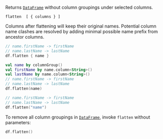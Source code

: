 [//]: # (title: flatten)

<!---IMPORT org.jetbrains.kotlinx.dataframe.samples.api.Modify-->

Returns [`DataFrame`](DataFrame.md) without column groupings under selected columns.

```text
flatten  [ { columns } ]
```

Columns after flattening will keep their original names. Potential column name clashes are resolved by adding minimal possible name prefix from ancestor columns.

<!---FUN flatten-->
<tabs>
<tab title="Properties">

```kotlin
// name.firstName -> firstName
// name.lastName -> lastName
df.flatten { name }
```

</tab>
<tab title="Accessors">

```kotlin
val name by columnGroup()
val firstName by name.column<String>()
val lastName by name.column<String>()
// name.firstName -> firstName
// name.lastName -> lastName
df.flatten(name)
```

</tab>
<tab title="Strings">

```kotlin
// name.firstName -> firstName
// name.lastName -> lastName
df.flatten("name")
```

</tab></tabs>
<inline-frame src="resources/org.jetbrains.kotlinx.dataframe.samples.api.Modify.flatten.html" width="100%"/>
<!---END-->

To remove all column groupings in [`DataFrame`](DataFrame.md), invoke `flatten` without parameters:

<!---FUN flattenAll-->

```kotlin
df.flatten()
```

<inline-frame src="resources/org.jetbrains.kotlinx.dataframe.samples.api.Modify.flattenAll.html" width="100%"/>
<!---END-->
